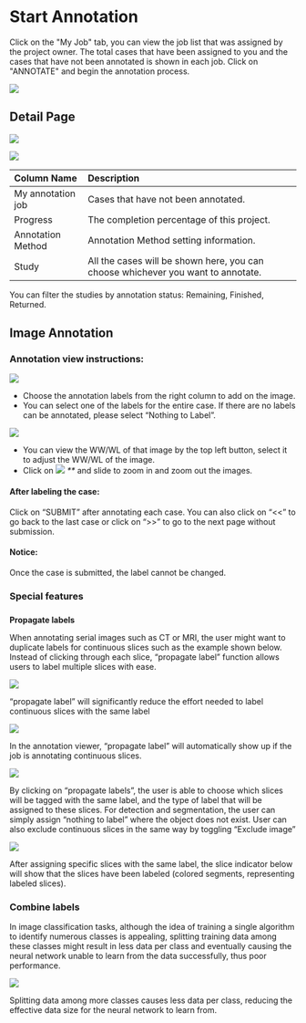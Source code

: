 # Start Annotation

Click on the "My Job" tab, you can view the job list that was assigned by the project owner. The total cases that have been assigned to you and the cases that have not been annotated is shown in each job. Click on "ANNOTATE" and begin the annotation process.

![](../.gitbook/assets/my-job.png)

## Detail Page

![](../.gitbook/assets/detail-page-.png)

![](../.gitbook/assets/detail-page-2.png)

| Column Name | Description |
| :--- | :--- |
| My annotation job | Cases that have not been annotated. |
| Progress | The completion percentage of this project. |
| Annotation Method | Annotation Method setting information. |
| Study | All the cases will be shown here, you can choose whichever you want to annotate. |

You can filter the studies by annotation status: Remaining, Finished, Returned.

## Image Annotation

### Annotation view instructions:

![](../.gitbook/assets/annotation-labels.png)

* Choose the annotation labels from the right column to add on the image.
* You can select one of the labels for the entire case. If there are no labels can be annotated, please select “Nothing to Label”. 

![](../.gitbook/assets/ww-wl.png)

* You can view the WW/WL of that image by the top left button, select it to adjust the WW/WL of the image. 
* Click on ![](../.gitbook/assets/filled-copy-2-1-.svg) _\*\*_ and slide to zoom in and zoom out the images. 

#### After labeling the case:

Click on “SUBMIT” after annotating each case. You can also click on “&lt;&lt;” to go back to the last case or click on “&gt;&gt;” to go to the next page without submission.

#### Notice:

Once the case is submitted, the label cannot be changed.

#### 

### Special features

###  **Propagate labels**

When annotating serial images such as CT or MRI, the user might want to duplicate labels for continuous slices such as the example shown below. Instead of clicking through each slice, “propagate label” function allows users to label multiple slices with ease.

![](../.gitbook/assets/image%20%28123%29.png)

“propagate label” will significantly reduce the effort needed to label continuous slices with the same label



![](../.gitbook/assets/image%20%28182%29.png)

In the annotation viewer, “propagate label” will automatically show up if the job is annotating continuous slices.





![](../.gitbook/assets/image%20%28206%29.png)

By clicking on “propagate labels”, the user is able to choose which slices will be tagged with the same label, and the type of label that will be assigned to these slices. For detection and segmentation, the user can simply assign “nothing to label” where the object does not exist. User can also exclude continuous slices in the same way by toggling “Exclude image”

![](../.gitbook/assets/image%20%28205%29.png)

After assigning specific slices with the same label, the slice indicator below will show that the slices have been labeled \(colored segments, representing labeled slices\).

### Combine labels

In image classification tasks, although the idea of training a single algorithm to identify numerous classes is appealing, splitting training data among these classes might result in less data per class and eventually causing the neural network unable to learn from the data successfully, thus poor performance.

![](../.gitbook/assets/image%20%28188%29.png)

Splitting data among more classes causes less data per class, reducing the effective data size for the neural network to learn from.

